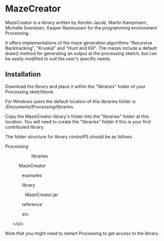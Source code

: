 <h1> MazeCreator </h1>
<p> MazeCreator is a library written by Kerstin Jacob, Martin Kampmann, Michelle Svendsen, Kasper Rasmussen for the programming environment Processing. </p>
<p> It offers implementations of the maze generation algorithms "Recursive Backtracking", "Kruskal" and "Hunt and Kill". The mazes include a default draw() method for generating an output at the processing sketch, but can be easily modified to suit the user's specific needs.</p>

<h2> Installation </h2>
<p>Download the library and place it within the "libraries" folder of your Processing sketchbook.</p> 
<p> For Windows users the default location of this libraries folder is /Documents/Processing/libraries. </p>
Copy the MazeCreator library's folder into the "libraries" folder at this location. 
You will need to create the "libraries" folder if this is your first contributed library. </p>
<p> The folder structure for library controlP5 should be as follows </p>
<section>
Processing
<ul>
<dl>
<p style="text-indent:60px;">libraries</p>
<p style="text-indent:20px;">MazeCreator</p>
<p style="text-indent:30px;"> examples</p>
<p style="text-indent:30px;"> library</p> 
<p style="text-indent:40px;">MazeCreator.jar</p> 
<p style="text-indent:30px;">reference</p>    
<p style="text-indent:30px;">src</p>  
</dl>       
>/ul>                    
</section>
<p>Note that you might need to restart Processing to get access to the library. </p>